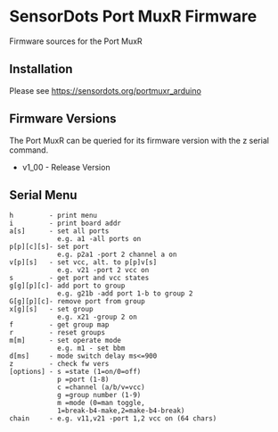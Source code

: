 # SensorDots Port MuxR Firmware

Firmware sources for the Port MuxR

## Installation

Please see https://sensordots.org/portmuxr_arduino

## Firmware Versions
The Port MuxR can be queried for its firmware version with the z serial command. 

   - v1_00 - Release Version

## Serial Menu

	h         - print menu
	i         - print board addr
	a[s]      - set all ports
				e.g. a1 -all ports on
	p[p][c][s]- set port
				e.g. p2a1 -port 2 channel a on
	v[p][s]   - set vcc, alt. to p[p]v[s]
				e.g. v21 -port 2 vcc on
	s         - get port and vcc states
	g[g][p][c]- add port to group
				e.g. g21b -add port 1-b to group 2
	G[g][p][c]- remove port from group
	x[g][s]   - set group
				e.g. x21 -group 2 on
	f         - get group map
	r         - reset groups
	m[m]      - set operate mode
				e.g. m1 - set bbm
	d[ms]     - mode switch delay ms<=900
	z         - check fw vers
	[options] - s =state (1=on/0=off)
				p =port (1-8)
				c =channel (a/b/v=vcc)
				g =group number (1-9)
				m =mode (0=man toggle,
				1=break-b4-make,2=make-b4-break)
	chain     - e.g. v11,v21 -port 1,2 vcc on (64 chars)
